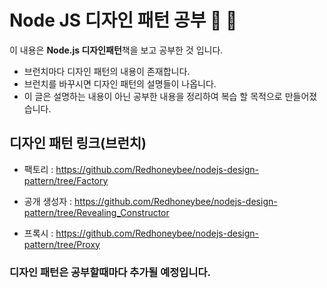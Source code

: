 # Node JS 디자인 패턴 공부 &#128213; &#127776;

이 내용은 **Node.js 디자인패턴**책을 보고 공부한 것 입니다.

 * 브런치마다 디자인 패턴의 내용이 존재합니다.
 * 브런치를 바꾸시면 디자인 패턴의 설명들이 나옵니다.
 * 이 글은 설명하는 내용이 아닌 공부한 내용을 정리하여 복습 할 목적으로 만들어졌습니다.


## 디자인 패턴 링크(브런치) 

 * 팩토리 : <https://github.com/Redhoneybee/nodejs-design-pattern/tree/Factory>

 * 공개 생성자 : <https://github.com/Redhoneybee/nodejs-design-pattern/tree/Revealing_Constructor>

 * 프록시 : <https://github.com/Redhoneybee/nodejs-design-pattern/tree/Proxy>


### 디자인 패턴은 공부할때마다 추가될 예정입니다.
